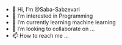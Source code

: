 - 👋 Hi, I’m @Saba-Sabzevari
- 👀 I’m interested in Programming
- 🌱 I’m currently learning machine learning
- 💞️ I’m looking to collaborate on ...
- 📫 How to reach me ...

<!---
Saba-Sabzevari/profile is a ✨ special ✨ repository because its `README.md` (this file) appears on your GitHub profile.
You can click the Preview link to take a look at your changes.
--->
